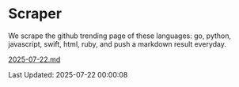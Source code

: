 # Scraper

We scrape the github trending page of these languages: go, python, javascript, swift, html, ruby, and push a markdown result everyday.

[2025-07-22.md](https://github.com/henson/Scraper/blob/master/2025-07-22.md)

Last Updated: 2025-07-22 00:00:08